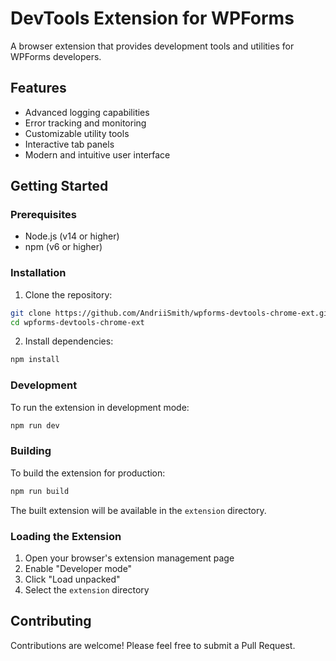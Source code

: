 # DevTools Extension for WPForms

A browser extension that provides development tools and utilities for WPForms developers.

## Features

- Advanced logging capabilities
- Error tracking and monitoring
- Customizable utility tools
- Interactive tab panels
- Modern and intuitive user interface

## Getting Started

### Prerequisites

- Node.js (v14 or higher)
- npm (v6 or higher)

### Installation

1. Clone the repository:
```bash
git clone https://github.com/AndriiSmith/wpforms-devtools-chrome-ext.git
cd wpforms-devtools-chrome-ext
```

2. Install dependencies:
```bash
npm install
```

### Development

To run the extension in development mode:

```bash
npm run dev
```

### Building

To build the extension for production:

```bash
npm run build
```

The built extension will be available in the `extension` directory.

### Loading the Extension

1. Open your browser's extension management page
2. Enable "Developer mode"
3. Click "Load unpacked"
4. Select the `extension` directory

## Contributing

Contributions are welcome! Please feel free to submit a Pull Request.

